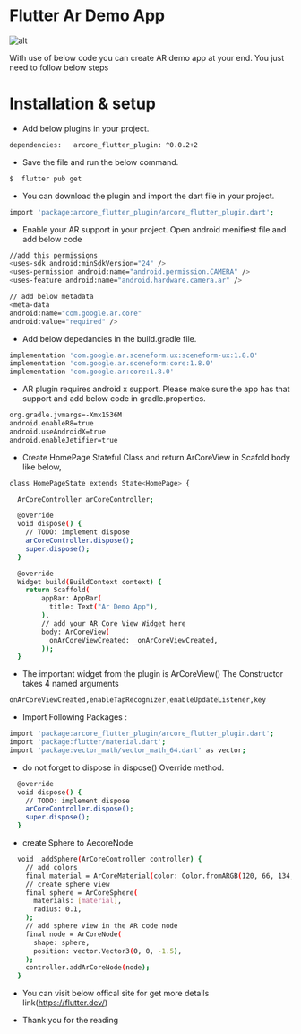 # Flutter Ar Demo App

![alt](https://www.manektech.com/images/logo_with_text.png)

With use of below code you can create AR demo app at your end. You just need to follow below steps 

# Installation & setup
 - Add below plugins in your project. 
```sh
dependencies:   arcore_flutter_plugin: ^0.0.2+2
```
 - Save the file and run the below command. 
```sh
$  flutter pub get
```
- You can download the plugin and import the dart file in your project. 
```sh
import 'package:arcore_flutter_plugin/arcore_flutter_plugin.dart';
```
- Enable your AR support in your project. Open android menifiest file and add below code
```sh
//add this permissions 
<uses-sdk android:minSdkVersion="24" />
<uses-permission android:name="android.permission.CAMERA" />
<uses-feature android:name="android.hardware.camera.ar" />

// add below metadata
<meta-data
android:name="com.google.ar.core"
android:value="required" />
```
- Add below depedancies in the build.gradle file. 
```sh
implementation 'com.google.ar.sceneform.ux:sceneform-ux:1.8.0'
implementation 'com.google.ar.sceneform:core:1.8.0'
implementation 'com.google.ar:core:1.8.0'
```
- AR plugin requires android x support. Please make sure the app has that support and add below code in gradle.properties. 
 ```sh
org.gradle.jvmargs=-Xmx1536M
android.enableR8=true
android.useAndroidX=true
android.enableJetifier=true
 ```
 - Create  HomePage Stateful Class and return ArCoreView in Scafold body like below,
```sh
class HomePageState extends State<HomePage> {

  ArCoreController arCoreController;

  @override
  void dispose() {
    // TODO: implement dispose
    arCoreController.dispose();
    super.dispose();
  }

  @override
  Widget build(BuildContext context) {
    return Scaffold(
        appBar: AppBar(
          title: Text("Ar Demo App"),
        ),
        // add your AR Core View Widget here
        body: ArCoreView(
          onArCoreViewCreated: _onArCoreViewCreated,
        ));
  }
```
- The important widget from the plugin is ArCoreView() The Constructor takes 4 named arguments
```sh
onArCoreViewCreated,enableTapRecognizer,enableUpdateListener,key
```
- Import Following Packages :
```sh
import 'package:arcore_flutter_plugin/arcore_flutter_plugin.dart';
import 'package:flutter/material.dart';
import 'package:vector_math/vector_math_64.dart' as vector;
```
- do not forget to dispose in dispose() Override method.
```sh
  @override
  void dispose() {
    // TODO: implement dispose
    arCoreController.dispose();
    super.dispose();
  }
```
- create Sphere to AecoreNode 
```sh
  void _addSphere(ArCoreController controller) {
    // add colors
    final material = ArCoreMaterial(color: Color.fromARGB(120, 66, 134, 244));
    // create sphere view
    final sphere = ArCoreSphere(
      materials: [material],
      radius: 0.1,
    );
    // add sphere view in the AR code node
    final node = ArCoreNode(
      shape: sphere,
      position: vector.Vector3(0, 0, -1.5),
    );
    controller.addArCoreNode(node);
  }
```
- You can visit below offical site for get more details link(https://flutter.dev/) 

- Thank you for the reading
